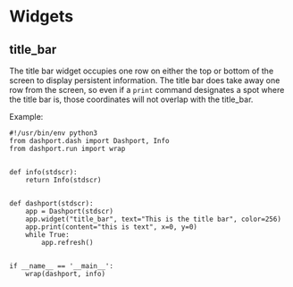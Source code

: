 # Widgets

## title_bar

The title bar widget occupies one row on either the top or bottom of the screen to display persistent information. The title bar does
take away one row from the screen, so even if a `print` command designates a spot where the title bar is, those coordinates will not
overlap with the title_bar.

Example:

```
#!/usr/bin/env python3
from dashport.dash import Dashport, Info
from dashport.run import wrap


def info(stdscr):
    return Info(stdscr)


def dashport(stdscr):
    app = Dashport(stdscr)
    app.widget("title_bar", text="This is the title bar", color=256)
    app.print(content="this is text", x=0, y=0)
    while True:
        app.refresh()


if __name__ == '__main__':
    wrap(dashport, info)


```
